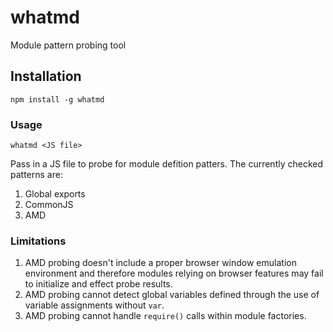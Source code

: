 # whatmd

Module pattern probing tool

## Installation

```
npm install -g whatmd
```

### Usage

```
whatmd <JS file>
```

Pass in a JS file to probe for module defition patters. The currently checked patterns are:

1. Global exports
2. CommonJS
3. AMD

### Limitations

1. AMD probing doesn't include a proper browser window emulation environment and therefore modules relying on browser features may fail to initialize and effect probe results.
2. AMD probing cannot detect global variables defined through the use of variable assignments without `var`.
3. AMD probing cannot handle `require()` calls within module factories.
